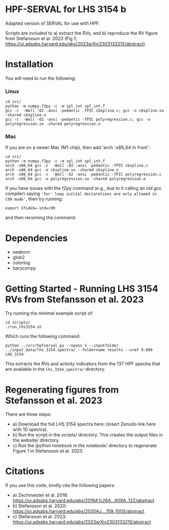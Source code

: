 # HPF-SERVAL for LHS 3154 b

Adapted version of SERVAL for use with HPF.

Scripts are included to a) extract the RVs, and b) reproduce the RV figure from Stefansson et al. 2023 (Fig 1; https://ui.adsabs.harvard.edu/abs/2023arXiv230313321S/abstract).


# Installation
You will need to run the following:

### Linux

```
cd src/
python -m numpy.f2py -c -m spl_int spl_int.f
gcc -c  -Wall -O2 -ansi -pedantic -fPIC cbspline.c; gcc -o cbspline.so -shared cbspline.o
gcc -c  -Wall -O2 -ansi -pedantic -fPIC polyregression.c; gcc -o polyregression.so -shared polyregression.o
```

### Mac
If you are on a newer Mac (M1 chip), then add 'arch -x86_64 in front':
```
cd src/
python -m numpy.f2py -c -m spl_int spl_int.f
arch -x86_64 gcc -c  -Wall -O2 -ansi -pedantic -fPIC cbspline.c
arch -x86_64 gcc -o cbspline.so -shared cbspline.o
arch -x86_64 gcc -c  -Wall -O2 -ansi -pedantic -fPIC polyregression.c
arch -x86_64 gcc -o polyregression.so -shared polyregression.o
```

If you have issues with the f2py command (e.g., due to it calling an old gcc compiler) saying `'for' loop initial declarations are only allowed in C99 mode'`, then try running:
```
export CFLAGS=-std=c99
```
and then rerunning the command.

# Dependencies
- seaborn
- glob2
- colorlog
- barycorrpy

# Getting Started - Running LHS 3154 RVs from Stefansson et al. 2023
Try running the minimal example script of:

```
cd scripts/
./run_lhs3154.sh
```

Which runs the following command:
```
python ../src/hpfserval.py --npass 1 --inputfolder ../input_data/lhs_3154_spectra/ --foldername results --vref 9.609 LHS_3154
```
This extracts the RVs and activity indicators from the 137 HPF spectra that are available in the `lhs_3154_spectra/` directory.

# Regenerating figures from Stefansson et al. 2023
There are three steps:
- a) Download the full LHS 3154 spectra here: (insert Zenodo link here with 1D spectra).
- b) Run the script in the scripts/ directory. This creates the output files in the website/ directory.
- c) Run the ipython notebook in the notebook/ directory to regenerate Figure 1 in Stefansson et al. 2023.

# Citations
If you use this code, kindly cite the following papers:
- a) Zechmeister et al. 2018: https://ui.adsabs.harvard.edu/abs/2018A%26A...609A..12Z/abstract
- b) Stefansson et al. 2020: https://ui.adsabs.harvard.edu/abs/2020AJ....159..100S/abstract
- c) Stefansson et al. 2023: https://ui.adsabs.harvard.edu/abs/2023arXiv230313321S/abstract
